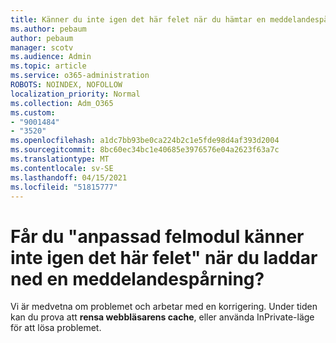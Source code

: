 ```yaml
---
title: Känner du inte igen det här felet när du hämtar en meddelandespårning när du får en anpassad felmodul?
ms.author: pebaum
author: pebaum
manager: scotv
ms.audience: Admin
ms.topic: article
ms.service: o365-administration
ROBOTS: NOINDEX, NOFOLLOW
localization_priority: Normal
ms.collection: Adm_O365
ms.custom:
- "9001484"
- "3520"
ms.openlocfilehash: a1dc7bb93be0ca224b2c1e5fde98d4af393d2004
ms.sourcegitcommit: 8bc60ec34bc1e40685e3976576e04a2623f63a7c
ms.translationtype: MT
ms.contentlocale: sv-SE
ms.lasthandoff: 04/15/2021
ms.locfileid: "51815777"
---
```

# <a name="getting-custom-error-module-does-not-recognize-this-error-when-downloading-a-message-trace"></a>Får du "anpassad felmodul känner inte igen det här felet" när du laddar ned en meddelandespårning?

Vi är medvetna om problemet och arbetar med en korrigering.  Under tiden kan du prova att **rensa webbläsarens cache**, eller använda InPrivate-läge för att lösa problemet.